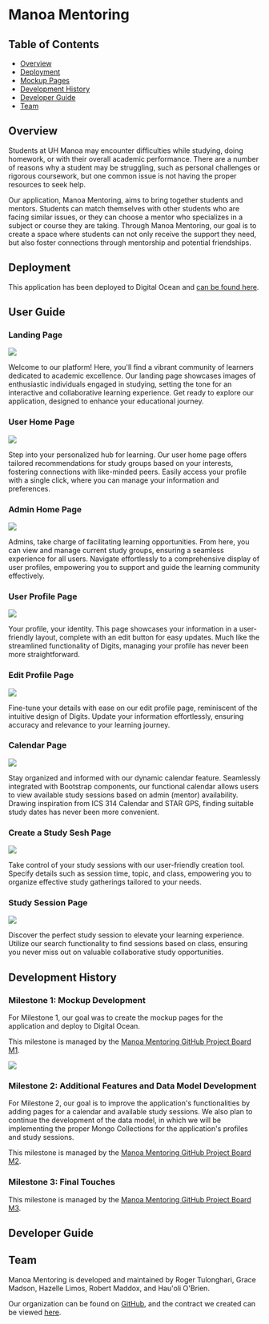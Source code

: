# Manoa Mentoring

## Table of Contents
* [Overview](#overview)
* [Deployment](#deployment)
* [Mockup Pages](#mockup-pages)
* [Development History](#development-history)
* [Developer Guide](#developer-guide)
* [Team](#team)

## Overview
Students at UH Manoa may encounter difficulties while studying, doing homework, or with their overall academic performance. There are a number of reasons why a student may be struggling, such as personal challenges or rigorous coursework, but one common issue is not having the proper resources to seek help.

Our application, Manoa Mentoring, aims to bring together students and mentors. Students can match themselves with other students who are facing similar issues, or they can choose a mentor who specializes in a subject or course they are taking. Through Manoa Mentoring, our goal is to create a space where students can not only receive the support they need, but also foster connections through mentorship and potential friendships.

## Deployment
This application has been deployed to Digital Ocean and [can be found here](http://209.38.132.242/).

## User Guide
### Landing Page
<img src="img/landingsample.png">

Welcome to our platform! Here, you'll find a vibrant community of learners dedicated to academic excellence. Our landing page showcases images of enthusiastic individuals engaged in studying, setting the tone for an interactive and collaborative learning experience. Get ready to explore our application, designed to enhance your educational journey.

### User Home Page
<img src="img/userhome_mock_2.png">

Step into your personalized hub for learning. Our user home page offers tailored recommendations for study groups based on your interests, fostering connections with like-minded peers. Easily access your profile with a single click, where you can manage your information and preferences.

### Admin Home Page
<img src="img/adminhome_mock_3.gif">

Admins, take charge of facilitating learning opportunities. From here, you can view and manage current study groups, ensuring a seamless experience for all users. Navigate effortlessly to a comprehensive display of user profiles, empowering you to support and guide the learning community effectively.

### User Profile Page
<img src="img/userprofile_mock_3.png">

Your profile, your identity. This page showcases your information in a user-friendly layout, complete with an edit button for easy updates. Much like the streamlined functionality of Digits, managing your profile has never been more straightforward.

### Edit Profile Page
<img src="img/editprofile_mock_3.png">

Fine-tune your details with ease on our edit profile page, reminiscent of the intuitive design of Digits. Update your information effortlessly, ensuring accuracy and relevance to your learning journey.

### Calendar Page
<img src="img/calendar_mock.png">

Stay organized and informed with our dynamic calendar feature. Seamlessly integrated with Bootstrap components, our functional calendar allows users to view available study sessions based on admin (mentor) availability. Drawing inspiration from ICS 314 Calendar and STAR GPS, finding suitable study dates has never been more convenient.

### Create a Study Sesh Page
<img src="img/createsesh_mock_2.gif">

Take control of your study sessions with our user-friendly creation tool. Specify details such as session time, topic, and class, empowering you to organize effective study gatherings tailored to your needs.

### Study Session Page
<img src="img/studysesh_mock_2.png">

Discover the perfect study session to elevate your learning experience. Utilize our search functionality to find sessions based on class, ensuring you never miss out on valuable collaborative study opportunities.

## Development History
### Milestone 1: Mockup Development
For Milestone 1, our goal was to create the mockup pages for the application and deploy to Digital Ocean.

This milestone is managed by the [Manoa Mentoring GitHub Project Board M1](https://github.com/orgs/manoa-mentoring/projects/1/views/1).

<img src="img/project-board-m1.png">

### Milestone 2: Additional Features and Data Model Development
For Milestone 2, our goal is to improve the application's functionalities by adding pages for a calendar and available study sessions. We also plan to continue the development of the data model, in which we will be implementing the proper Mongo Collections for the application's profiles and study sessions.

This milestone is managed by the [Manoa Mentoring GitHub Project Board M2](https://github.com/orgs/manoa-mentoring/projects/2).

### Milestone 3: Final Touches
This milestone is managed by the [Manoa Mentoring GitHub Project Board M3](https://github.com/orgs/manoa-mentoring/projects/4).

## Developer Guide

## Team
Manoa Mentoring is developed and maintained by Roger Tulonghari, Grace Madson, Hazelle Limos, Robert Maddox, and Hau'oli O'Brien.

Our organization can be found on [GitHub](https://github.com/manoa-mentoring), and the contract we created can be viewed [here](https://docs.google.com/document/d/1qXKbG2dNTEJKoSDvPZ3moOmphV2meq3-DvByIjZ7x2I/edit?usp=sharing).
